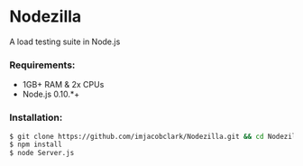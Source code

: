 Nodezilla
=========

A load testing suite in Node.js

### Requirements:
* 1GB+ RAM & 2x CPUs
* Node.js 0.10.*+

### Installation:

```bash
$ git clone https://github.com/imjacobclark/Nodezilla.git && cd Nodezilla
$ npm install
$ node Server.js
```
